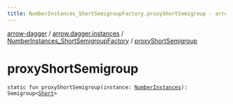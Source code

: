 ```yaml
---
title: NumberInstances_ShortSemigroupFactory.proxyShortSemigroup - arrow-dagger
---
```


[arrow-dagger](../../index.html) / [arrow.dagger.instances](../index.html) / [NumberInstances_ShortSemigroupFactory](index.html) / [proxyShortSemigroup](./proxy-short-semigroup.html)

# proxyShortSemigroup

`static fun proxyShortSemigroup(instance: `[`NumberInstances`](../-number-instances/index.html)`): Semigroup<`[`Short`](https://kotlinlang.org/api/latest/jvm/stdlib/kotlin/-short/index.html)`>`